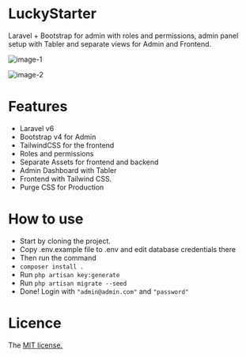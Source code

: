 # LuckyStarter
 Laravel + Bootstrap for admin with roles and permissions, admin panel setup with Tabler and separate views for Admin and Frontend.

![image-1](https://user-images.githubusercontent.com/11158157/74981361-6783a480-5432-11ea-9886-4f444a121e98.png)

![image-2](https://user-images.githubusercontent.com/11158157/74981365-68b4d180-5432-11ea-83f7-7f317cad02b6.png)



# Features
- Laravel v6
- Bootstrap v4 for Admin
- TailwindCSS for the frontend
- Roles and permissions
- Separate Assets for frontend and backend
- Admin Dashboard with Tabler
- Frontend with Tailwind CSS.
- Purge CSS for Production

# How to use
- Start by cloning the project.
- Copy .env.example file to .env and edit database credentials there
- Then run the command
- ``` composer install . ```
- Run ``` php artisan key:generate ``` 
- Run ``` php artisan migrate --seed ``` 
- Done! Login with ``` "admin@admin.com" ``` and ``` "password" ```

# Licence
The <a href="http://opensource.org/licenses/MIT">MIT license.</a>
